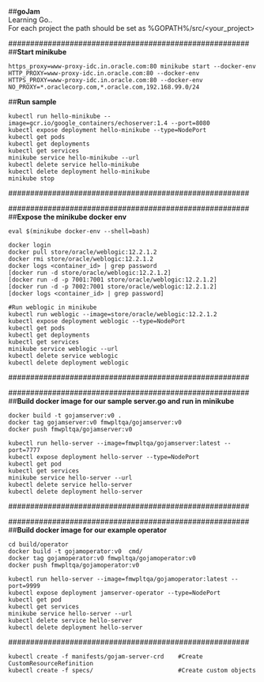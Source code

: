 ##**goJam**  
Learning Go..  
For each project the path should be set as %GOPATH%/src/<your_project>  
  
  
#######################################################  
##**Start minikube**  
```
https_proxy=www-proxy-idc.in.oracle.com:80 minikube start --docker-env HTTP_PROXY=www-proxy-idc.in.oracle.com:80 --docker-env HTTPS_PROXY=www-proxy-idc.in.oracle.com:80 --docker-env NO_PROXY=*.oraclecorp.com,*.oracle.com,192.168.99.0/24
```  

##**Run sample**  
```
kubectl run hello-minikube --image=gcr.io/google_containers/echoserver:1.4 --port=8080  
kubectl expose deployment hello-minikube --type=NodePort  
kubectl get pods  
kubectl get deployments  
kubectl get services  
minikube service hello-minikube --url  
kubectl delete service hello-minikube  
kubectl delete deployment hello-minikube  
minikube stop  
```
#######################################################  
  
  
#######################################################    
##**Expose the minikube docker env**  
```
eval $(minikube docker-env --shell=bash)  
  
docker login    
docker pull store/oracle/weblogic:12.2.1.2    
docker rmi store/oracle/weblogic:12.2.1.2  
docker logs <container_id> | grep password  
[docker run -d store/oracle/weblogic:12.2.1.2]  
[docker run -d -p 7001:7001 store/oracle/weblogic:12.2.1.2]  
[docker run -d -p 7002:7001 store/oracle/weblogic:12.2.1.2]  
[docker logs <container_id> | grep password]  
  
#Run weblogic in minikube  
kubectl run weblogic --image=store/oracle/weblogic:12.2.1.2  
kubectl expose deployment weblogic --type=NodePort  
kubectl get pods  
kubectl get deployments    
kubectl get services  
minikube service weblogic --url  
kubectl delete service weblogic  
kubectl delete deployment weblogic  
```
#######################################################  
  
  
#######################################################  
##**Build docker image for our sample server.go and run in minikube**  
```
docker build -t gojamserver:v0 .
docker tag gojamserver:v0 fmwpltqa/gojamserver:v0
docker push fmwpltqa/gojamserver:v0

kubectl run hello-server --image=fmwpltqa/gojamserver:latest --port=7777  
kubectl expose deployment hello-server --type=NodePort  
kubectl get pod  
kubectl get services  
minikube service hello-server --url  
kubectl delete service hello-server  
kubectl delete deployment hello-server  
```
#######################################################  

#######################################################  
##**Build docker image for our example operator**  
```
cd build/operator
docker build -t gojamoperator:v0  cmd/
docker tag gojamoperator:v0 fmwpltqa/gojamoperator:v0
docker push fmwpltqa/gojamoperator:v0

kubectl run hello-server --image=fmwpltqa/gojamoperator:latest --port=9999
kubectl expose deployment jamserver-operator --type=NodePort  
kubectl get pod  
kubectl get services  
minikube service hello-server --url  
kubectl delete service hello-server  
kubectl delete deployment hello-server  
```
#######################################################


```
kubectl create -f manifests/gojam-server-crd    #Create CustomResourceRefinition
kubectl create -f specs/                        #Create custom objects
```

